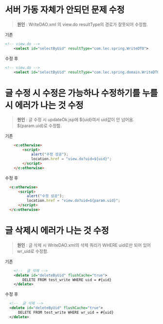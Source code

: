 # 서버 가동 자체가 안되던 문제 수정
>**원인** : WriteDAO.xml 의 view.do resultType의 경로가 잘못되어 수정함.

기존
```xml
<!-- view.do -->
	<select id="selectByUid" resultType="com.lec.spring.WriteDTO">
```

수정 후
```xml
<!-- view.do -->
	<select id="selectByUid" resultType="com.lec.spring.domain.WriteDTO">
```
##

# 글 수정 시 수정은 가능하나 수정하기를 누를 시 에러가 나는 것 수정

>**원인** : 글 수정 시 updateOk.jsp에 ${uid}여서 uid값이 안 넘어옴. ${param.uid}로 수정함.

기존
```html
	<c:otherwise>
		<script>
			alert("수정 성공");
			location.href = "view.do?uid=${uid}";
		</script>
	</c:otherwise>
  ```
  
  수정 후
  
  ```html
	<c:otherwise>
		<script>
			alert("수정 성공");
			location.href = "view.do?uid=${param.uid}";
		</script>
	</c:otherwise>
  ```

##
# 글 삭제시 에러가 나는 것 수정

>**원인** : 글 삭제 시 WriteDAO.xml의 삭제 쿼리가 WHERE uid로만 되어 있어 wr_uid로 수정함.

기존
```xml
	<!--  글 삭제 -->
	<delete id="deleteByUid" flushCache="true">
		DELETE FROM test_write WHERE uid = #{uid}
	</delete>
  ```
  수정 후
  
  ```xml
	<!--  글 삭제 -->
	<delete id="deleteByUid" flushCache="true">
		DELETE FROM test_write WHERE wr_uid = #{uid}
	</delete>
  ```
